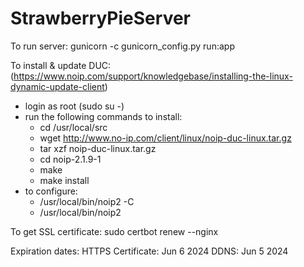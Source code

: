 # StrawberryPieServer

To run server:
gunicorn -c gunicorn_config.py run:app

To install & update DUC:  (https://www.noip.com/support/knowledgebase/installing-the-linux-dynamic-update-client)

- login as root (sudo su -)
- run the following commands to install:
  - cd /usr/local/src
  - wget http://www.no-ip.com/client/linux/noip-duc-linux.tar.gz
  - tar xzf noip-duc-linux.tar.gz
  - cd noip-2.1.9-1
  - make
  - make install
- to configure:
  - /usr/local/bin/noip2 -C
  - /usr/local/bin/noip2

To get SSL certificate: sudo certbot renew --nginx

Expiration dates:
HTTPS Certificate: Jun 6 2024
DDNS: Jun 5 2024
